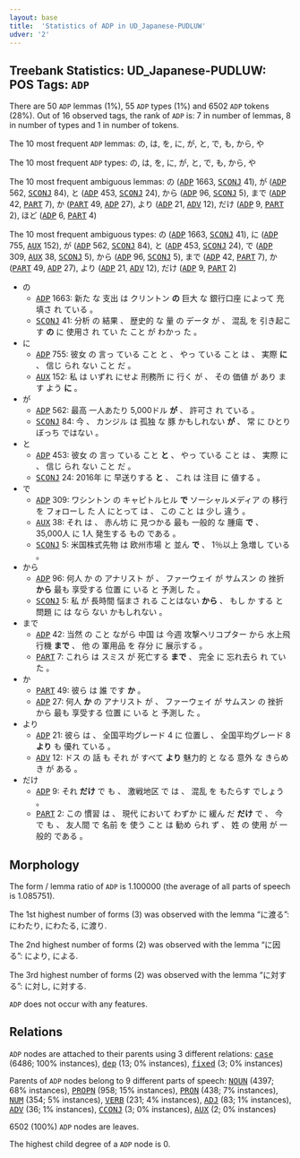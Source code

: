 ```yaml
---
layout: base
title:  'Statistics of ADP in UD_Japanese-PUDLUW'
udver: '2'
---
```


## Treebank Statistics: UD_Japanese-PUDLUW: POS Tags: `ADP`

There are 50 `ADP` lemmas (1%), 55 `ADP` types (1%) and 6502 `ADP` tokens (28%).
Out of 16 observed tags, the rank of `ADP` is: 7 in number of lemmas, 8 in number of types and 1 in number of tokens.

The 10 most frequent `ADP` lemmas: の, は, を, に, が, と, で, も, から, や

The 10 most frequent `ADP` types:  の, は, を, に, が, と, で, も, から, や

The 10 most frequent ambiguous lemmas: の (<tt><a href="ja_pudluw-pos-ADP.html">ADP</a></tt> 1663, <tt><a href="ja_pudluw-pos-SCONJ.html">SCONJ</a></tt> 41), が (<tt><a href="ja_pudluw-pos-ADP.html">ADP</a></tt> 562, <tt><a href="ja_pudluw-pos-SCONJ.html">SCONJ</a></tt> 84), と (<tt><a href="ja_pudluw-pos-ADP.html">ADP</a></tt> 453, <tt><a href="ja_pudluw-pos-SCONJ.html">SCONJ</a></tt> 24), から (<tt><a href="ja_pudluw-pos-ADP.html">ADP</a></tt> 96, <tt><a href="ja_pudluw-pos-SCONJ.html">SCONJ</a></tt> 5), まで (<tt><a href="ja_pudluw-pos-ADP.html">ADP</a></tt> 42, <tt><a href="ja_pudluw-pos-PART.html">PART</a></tt> 7), か (<tt><a href="ja_pudluw-pos-PART.html">PART</a></tt> 49, <tt><a href="ja_pudluw-pos-ADP.html">ADP</a></tt> 27), より (<tt><a href="ja_pudluw-pos-ADP.html">ADP</a></tt> 21, <tt><a href="ja_pudluw-pos-ADV.html">ADV</a></tt> 12), だけ (<tt><a href="ja_pudluw-pos-ADP.html">ADP</a></tt> 9, <tt><a href="ja_pudluw-pos-PART.html">PART</a></tt> 2), ほど (<tt><a href="ja_pudluw-pos-ADP.html">ADP</a></tt> 6, <tt><a href="ja_pudluw-pos-PART.html">PART</a></tt> 4)

The 10 most frequent ambiguous types:  の (<tt><a href="ja_pudluw-pos-ADP.html">ADP</a></tt> 1663, <tt><a href="ja_pudluw-pos-SCONJ.html">SCONJ</a></tt> 41), に (<tt><a href="ja_pudluw-pos-ADP.html">ADP</a></tt> 755, <tt><a href="ja_pudluw-pos-AUX.html">AUX</a></tt> 152), が (<tt><a href="ja_pudluw-pos-ADP.html">ADP</a></tt> 562, <tt><a href="ja_pudluw-pos-SCONJ.html">SCONJ</a></tt> 84), と (<tt><a href="ja_pudluw-pos-ADP.html">ADP</a></tt> 453, <tt><a href="ja_pudluw-pos-SCONJ.html">SCONJ</a></tt> 24), で (<tt><a href="ja_pudluw-pos-ADP.html">ADP</a></tt> 309, <tt><a href="ja_pudluw-pos-AUX.html">AUX</a></tt> 38, <tt><a href="ja_pudluw-pos-SCONJ.html">SCONJ</a></tt> 5), から (<tt><a href="ja_pudluw-pos-ADP.html">ADP</a></tt> 96, <tt><a href="ja_pudluw-pos-SCONJ.html">SCONJ</a></tt> 5), まで (<tt><a href="ja_pudluw-pos-ADP.html">ADP</a></tt> 42, <tt><a href="ja_pudluw-pos-PART.html">PART</a></tt> 7), か (<tt><a href="ja_pudluw-pos-PART.html">PART</a></tt> 49, <tt><a href="ja_pudluw-pos-ADP.html">ADP</a></tt> 27), より (<tt><a href="ja_pudluw-pos-ADP.html">ADP</a></tt> 21, <tt><a href="ja_pudluw-pos-ADV.html">ADV</a></tt> 12), だけ (<tt><a href="ja_pudluw-pos-ADP.html">ADP</a></tt> 9, <tt><a href="ja_pudluw-pos-PART.html">PART</a></tt> 2)


* の
  * <tt><a href="ja_pudluw-pos-ADP.html">ADP</a></tt> 1663: 新た な 支出 は クリントン <b>の</b> 巨大 な 銀行口座 によって 充填さ れ ている 。
  * <tt><a href="ja_pudluw-pos-SCONJ.html">SCONJ</a></tt> 41: 分析 の 結果 、 歴史的 な 量 の データ が 、 混乱 を 引き起こす <b>の</b> に 使用さ れ てい た こと が わかっ た 。
* に
  * <tt><a href="ja_pudluw-pos-ADP.html">ADP</a></tt> 755: 彼女 の 言っ ている こと と 、 やっ ている こと は 、 実際 <b>に</b> 、 信じ られ ない こと だ 。
  * <tt><a href="ja_pudluw-pos-AUX.html">AUX</a></tt> 152: 私 は いずれ にせよ 刑務所 に 行く が 、 その 価値 が あり ます よう <b>に</b> 。
* が
  * <tt><a href="ja_pudluw-pos-ADP.html">ADP</a></tt> 562: 最高 一人あたり 5,000ドル <b>が</b> 、 許可さ れ ている 。
  * <tt><a href="ja_pudluw-pos-SCONJ.html">SCONJ</a></tt> 84: 今 、 カンジル は 孤独 な 豚 かもしれない <b>が</b> 、 常 に ひとりぼっち ではない 。
* と
  * <tt><a href="ja_pudluw-pos-ADP.html">ADP</a></tt> 453: 彼女 の 言っ ている こと <b>と</b> 、 やっ ている こと は 、 実際 に 、 信じ られ ない こと だ 。
  * <tt><a href="ja_pudluw-pos-SCONJ.html">SCONJ</a></tt> 24: 2016年 に 早送りする <b>と</b> 、 これ は 注目 に 値する 。
* で
  * <tt><a href="ja_pudluw-pos-ADP.html">ADP</a></tt> 309: ワシントン の キャピトルヒル <b>で</b> ソーシャルメディア の 移行 を フォローし た 人 にとって は 、 この こと は 少し 違う 。
  * <tt><a href="ja_pudluw-pos-AUX.html">AUX</a></tt> 38: それ は 、 赤ん坊 に 見つかる 最も 一般的 な 腫瘍 <b>で</b> 、 35,000人 に 1人 発生する もの である 。
  * <tt><a href="ja_pudluw-pos-SCONJ.html">SCONJ</a></tt> 5: 米国株式先物 は 欧州市場 と 並ん <b>で</b> 、 1％以上 急増し ている 。
* から
  * <tt><a href="ja_pudluw-pos-ADP.html">ADP</a></tt> 96: 何人 か の アナリスト が 、 ファーウェイ が サムスン の 挫折 <b>から</b> 最も 享受する 位置 に いる と 予測し た 。
  * <tt><a href="ja_pudluw-pos-SCONJ.html">SCONJ</a></tt> 5: 私 が 長時間 悩まさ れる ことはない <b>から</b> 、 もし か する と 問題 に は なら ない かもしれない 。
* まで
  * <tt><a href="ja_pudluw-pos-ADP.html">ADP</a></tt> 42: 当然 の こと ながら 中国 は 今週 攻撃ヘリコプター から 水上飛行機 <b>まで</b> 、 他 の 軍用品 を 存分 に 展示する 。
  * <tt><a href="ja_pudluw-pos-PART.html">PART</a></tt> 7: これら は スミス が 死亡する <b>まで</b> 、 完全 に 忘れ去ら れ てい た 。
* か
  * <tt><a href="ja_pudluw-pos-PART.html">PART</a></tt> 49: 彼ら は 誰 です <b>か</b> 。
  * <tt><a href="ja_pudluw-pos-ADP.html">ADP</a></tt> 27: 何人 <b>か</b> の アナリスト が 、 ファーウェイ が サムスン の 挫折 から 最も 享受する 位置 に いる と 予測し た 。
* より
  * <tt><a href="ja_pudluw-pos-ADP.html">ADP</a></tt> 21: 彼ら は 、 全国平均グレード 4 に 位置し 、 全国平均グレード 8 <b>より</b> も 優れ ている 。
  * <tt><a href="ja_pudluw-pos-ADV.html">ADV</a></tt> 12: ドス の 話 も それ が すべて <b>より</b> 魅力的 と なる 意外 な きらめき が ある 。
* だけ
  * <tt><a href="ja_pudluw-pos-ADP.html">ADP</a></tt> 9: それ <b>だけ</b> で も 、 激戦地区 で は 、 混乱 を もたらす でしょう 。
  * <tt><a href="ja_pudluw-pos-PART.html">PART</a></tt> 2: この 慣習 は 、 現代 において わずか に 緩ん だ <b>だけ</b> で 、 今 で も 、 友人間 で 名前 を 使う こと は 勧め られ ず 、 姓 の 使用 が 一般的 である 。

## Morphology

The form / lemma ratio of `ADP` is 1.100000 (the average of all parts of speech is 1.085751).

The 1st highest number of forms (3) was observed with the lemma “に渡る”: にわたり, にわたる, に渡り.

The 2nd highest number of forms (2) was observed with the lemma “に因る”: により, による.

The 3rd highest number of forms (2) was observed with the lemma “に対する”: に対し, に対する.

`ADP` does not occur with any features.


## Relations

`ADP` nodes are attached to their parents using 3 different relations: <tt><a href="ja_pudluw-dep-case.html">case</a></tt> (6486; 100% instances), <tt><a href="ja_pudluw-dep-dep.html">dep</a></tt> (13; 0% instances), <tt><a href="ja_pudluw-dep-fixed.html">fixed</a></tt> (3; 0% instances)

Parents of `ADP` nodes belong to 9 different parts of speech: <tt><a href="ja_pudluw-pos-NOUN.html">NOUN</a></tt> (4397; 68% instances), <tt><a href="ja_pudluw-pos-PROPN.html">PROPN</a></tt> (958; 15% instances), <tt><a href="ja_pudluw-pos-PRON.html">PRON</a></tt> (438; 7% instances), <tt><a href="ja_pudluw-pos-NUM.html">NUM</a></tt> (354; 5% instances), <tt><a href="ja_pudluw-pos-VERB.html">VERB</a></tt> (231; 4% instances), <tt><a href="ja_pudluw-pos-ADJ.html">ADJ</a></tt> (83; 1% instances), <tt><a href="ja_pudluw-pos-ADV.html">ADV</a></tt> (36; 1% instances), <tt><a href="ja_pudluw-pos-CCONJ.html">CCONJ</a></tt> (3; 0% instances), <tt><a href="ja_pudluw-pos-AUX.html">AUX</a></tt> (2; 0% instances)

6502 (100%) `ADP` nodes are leaves.

The highest child degree of a `ADP` node is 0.


